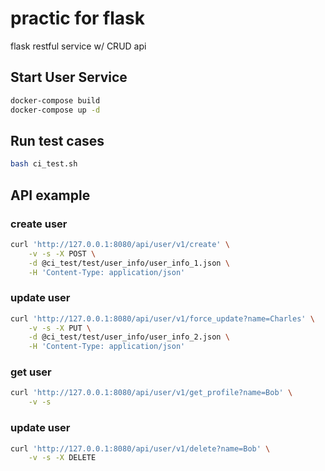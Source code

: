 # practic for flask
flask restful service w/ CRUD api


## Start User Service
```bash
docker-compose build
docker-compose up -d
```

## Run test cases
```bash
bash ci_test.sh
```

## API example

### create user
```bash
curl 'http://127.0.0.1:8080/api/user/v1/create' \
    -v -s -X POST \
    -d @ci_test/test/user_info/user_info_1.json \
    -H 'Content-Type: application/json'
```

### update user
```bash
curl 'http://127.0.0.1:8080/api/user/v1/force_update?name=Charles' \
    -v -s -X PUT \
    -d @ci_test/test/user_info/user_info_2.json \
    -H 'Content-Type: application/json'
```

### get user
```bash
curl 'http://127.0.0.1:8080/api/user/v1/get_profile?name=Bob' \
    -v -s 
```

### update user
```bash
curl 'http://127.0.0.1:8080/api/user/v1/delete?name=Bob' \
    -v -s -X DELETE
```
